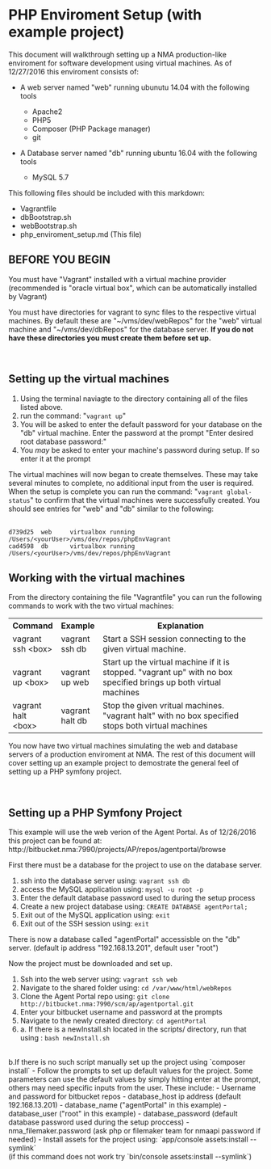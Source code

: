 # __PHP Enviroment Setup__ (with example project)

This document will walkthrough setting up a NMA production-like enviroment for 
software development using virtual machines.
As of 12/27/2016 this enviroment consists of:

- A web server named "web" running ubunutu 14.04 with the following tools
    - Apache2
    - PHP5
    - Composer (PHP Package manager)
    - git

- A Database server named "db" running ubuntu 16.04 with the following tools
    - MySQL 5.7

This following files should be included with this markdown:
- Vagrantfile
- dbBootstrap.sh
- webBootstrap.sh
- php_enviroment_setup.md (This file)

    

## BEFORE YOU BEGIN
You must have "Vagrant" installed with a virtual machine provider (recommended 
is "oracle virtual box", which can be automatically installed by Vagrant)

You must have directories for vagrant to sync files to the respective virtual 
machines. By default these are "~/vms/dev/webRepos" for the "web" virtual 
machine and "~/vms/dev/dbRepos" for the database server. **If you do not have 
these directories you must create them before set up.**

<br>

## Setting up the virtual machines

1. Using the terminal naviagte to the directory containing all of the files listed
above.
2. run the command: "`vagrant up`" 
3. You will be asked to enter the default password for your database on the "db"
virtual machine. Enter the password at the prompt "Enter desired root database 
password:"
4. You *may* be asked to enter your machine's password during setup. If so enter
it at the prompt

The virtual machines will now began to create themselves. These may take several
minutes to complete, no additional input from the user is required.
<br>
When the setup is complete you can run the command: "`vagrant global-status`" to 
confirm that the virtual machines were successfully created. You should see
entries for "web" and "db" similar to the following:
<br>
<br>
```
d739d25  web     virtualbox running  /Users/<yourUser>/vms/dev/repos/phpEnvVagrant
cad4598  db      virtualbox running  /Users/<yourUser>/vms/dev/repos/phpEnvVagrant
```


## Working with the virtual machines
From the directory containing the file "Vagrantfile" you can run the following
commands to work with the two virtual machines:

<table>
    <tr>
        <th width="15%">
            Command
        </th>
        <th width="15%">
            Example
        </th>
        <th>
            Explanation
        </th>
    </tr>
    <tr>
        <td>
            vagrant ssh &ltbox&gt
        </td>
        <td>
            vagrant ssh db
        </td>
        <td>
            Start a SSH session connecting to the given virtual machine.
        </td>
    </tr>
    <tr>
        <td>
            vagrant up &ltbox&gt
        </td>
        <td>
            vagrant up web
        </td>
        <td>
            Start up the virtual machine if it is stopped. "vagrant up" with no
            box specified brings up both virtual machines
        </td>
    </tr>
    <tr>
        <td>
            vagrant halt &ltbox&gt
        </td>
        <td>
            vagrant halt db
        </td>
        <td>
            Stop the given vritual machines. "vagrant halt" with no box 
            specified stops both virtual machines
        </td>
    </tr> 
</table>

<p>You now have two virtual machines simulating the web and database servers of a 
production enviroment at NMA. The rest of this document will cover setting up 
an example project to demostrate the general feel of setting up a PHP symfony 
project.</p>

<br>

## Setting up a PHP Symfony Project
<p>This example will use the web verion of the Agent Portal. As of 12/26/2016 this
project can be found at:
<br>
http://bitbucket.nma:7990/projects/AP/repos/agentportal/browse
</p>

<p>First there must be a database for the project to use on the database
server.</p>

1. ssh into the database server using: `vagrant ssh db`
2. access the MySQL application using: `mysql -u root -p`
3. Enter the default database password used to during the setup process
4. Create a new project database using: `CREATE DATABASE agentPortal;`
5. Exit out of the MySQL application using: `exit`
6. Exit out of the SSH session using: `exit`

<p> There is now a database called "agentPortal" accessisble on the "db" server.
(default ip address "192.168.13.201", default user "root")

<p>Now the project must be downloaded and set up. </p>

1. Ssh into the web server using: `vagrant ssh web` 
2. Navigate to the shared folder using: `cd /var/www/html/webRepos`
3. Clone the Agent Portal repo using: 
`git clone http://bitbucket.nma:7990/scm/ap/agentportal.git`
4. Enter your bitbucket username and password at the prompts
5. Navigate to the newly created directory: `cd agentPortal`
6. a. If there is a newInstall.sh located in the scripts/ directory, run that using
: `bash newInstall.sh`
<br>
b.If there is no such script manually set up the project using `composer install`
    - Follow the prompts to set up default values for the project. Some parameters 
can use the default values by simply hitting enter at the prompt, others may 
need specific inputs from the user. These include:
        - Username and password for bitbucket repos
        - database_host ip address (default 192.168.13.201)
        - database_name ("agentPortal" in this example)
        - database_user ("root" in this example)
        - database_password (default database password used during the setup proccess)
        - nma_filemaker.password (ask php or filemaker team for nmaapi password 
         if needed)
    - Install assets for the project using: `app/console assets:install --symlink`
    <br>
      (if this command does not work try `bin/console assets:install --symlink`)